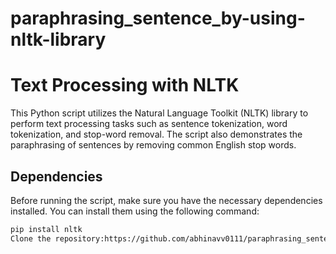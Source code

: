 # paraphrasing_sentence_by-using-nltk-library
# Text Processing with NLTK

This Python script utilizes the Natural Language Toolkit (NLTK) library to perform text processing tasks such as sentence tokenization, word tokenization, and stop-word removal. The script also demonstrates the paraphrasing of sentences by removing common English stop words.

## Dependencies

Before running the script, make sure you have the necessary dependencies installed. You can install them using the following command:

```bash
pip install nltk
Clone the repository:https://github.com/abhinavv0111/paraphrasing_sentence_by-using-nltk-library/new/main?readme=1
